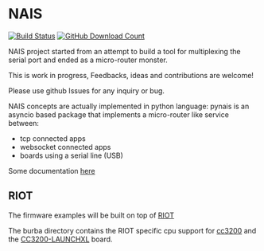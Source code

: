 # NAIS

[![Build Status](https://travis-ci.org/attdona/NAIS.svg?branch=master)](https://travis-ci.org/attdona/NAIS)
[![GitHub Download Count](https://github-basic-badges.herokuapp.com/downloads/attdona/NAIS/total.svg)]()

NAIS project started from an attempt to build a tool for multiplexing the
serial port and ended as a micro-router monster.

This is work in progress,
Feedbacks, ideas and contributions are welcome!

Please use github Issues for any inquiry or bug.

NAIS concepts are actually implemented in python language:
pynais is an asyncio based package that implements a micro-router like service
between:

 * tcp connected apps
 * websocket connected apps
 * boards using a serial line (USB)

Some documentation [here](http://nais.readthedocs.io)

## RIOT

The firmware examples will be built on top of [RIOT](http://riot-os.org/)

The burba directory contains the RIOT specific cpu support for [cc3200](http://www.ti.com/product/CC3200) and the [CC3200-LAUNCHXL](http://www.ti.com/tool/cc3200-launchxl) board.


